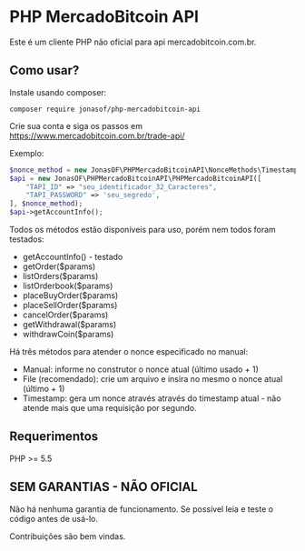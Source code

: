 # PHP MercadoBitcoin API

Este é um cliente PHP não oficial para api mercadobitcoin.com.br.

## Como usar?

Instale usando composer: 

```
composer require jonasof/php-mercadobitcoin-api
```

Crie sua conta e siga os passos em https://www.mercadobitcoin.com.br/trade-api/

Exemplo:

```php
$nonce_method = new JonasOF\PHPMercadoBitcoinAPI\NonceMethods\Timestamp()
$api = new JonasOF\PHPMercadoBitcoinAPI\PHPMercadoBitcoinAPI([
    "TAPI_ID" => "seu_identificador_32_Caracteres",
    "TAPI_PASSWORD" => 'seu_segredo',
], $nonce_method);
$api->getAccountInfo();
```

Todos os métodos estão disponíveis para uso, porém nem todos foram testados:

 * getAccountInfo() - testado
 * getOrder($params)
 * listOrders($params)
 * listOrderbook($params)
 * placeBuyOrder($params)
 * placeSellOrder($params)
 * cancelOrder($params)
 * getWithdrawal($params)
 * withdrawCoin($params)

Há três métodos para atender o nonce especificado no manual:

 * Manual: informe no construtor o nonce atual (último usado + 1)
 * File (recomendado): crie um arquivo e insira no mesmo o nonce atual (último + 1)
 * Timestamp: gera um nonce através através do timestamp atual - não atende 
    mais que uma requisição por segundo.

## Requerimentos

PHP >= 5.5

## SEM GARANTIAS - NÃO OFICIAL

Não há nenhuma garantia de funcionamento. Se possível leia e teste o código 
antes de usá-lo.

Contribuições são bem vindas.
